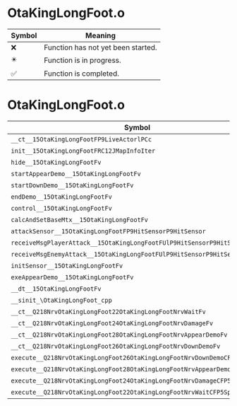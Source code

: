 # OtaKingLongFoot.o
| Symbol | Meaning 
| ------------- | ------------- 
| :x: | Function has not yet been started. 
| :eight_pointed_black_star: | Function is in progress. 
| :white_check_mark: | Function is completed. 


# OtaKingLongFoot.o
| Symbol | Decompiled? |
| ------------- | ------------- |
| `__ct__15OtaKingLongFootFP9LiveActorlPCc` | :x: |
| `init__15OtaKingLongFootFRC12JMapInfoIter` | :x: |
| `hide__15OtaKingLongFootFv` | :x: |
| `startAppearDemo__15OtaKingLongFootFv` | :x: |
| `startDownDemo__15OtaKingLongFootFv` | :x: |
| `endDemo__15OtaKingLongFootFv` | :x: |
| `control__15OtaKingLongFootFv` | :x: |
| `calcAndSetBaseMtx__15OtaKingLongFootFv` | :x: |
| `attackSensor__15OtaKingLongFootFP9HitSensorP9HitSensor` | :x: |
| `receiveMsgPlayerAttack__15OtaKingLongFootFUlP9HitSensorP9HitSensor` | :x: |
| `receiveMsgEnemyAttack__15OtaKingLongFootFUlP9HitSensorP9HitSensor` | :x: |
| `initSensor__15OtaKingLongFootFv` | :x: |
| `exeAppearDemo__15OtaKingLongFootFv` | :x: |
| `__dt__15OtaKingLongFootFv` | :x: |
| `__sinit_\OtaKingLongFoot_cpp` | :x: |
| `__ct__Q218NrvOtaKingLongFoot22OtaKingLongFootNrvWaitFv` | :x: |
| `__ct__Q218NrvOtaKingLongFoot24OtaKingLongFootNrvDamageFv` | :x: |
| `__ct__Q218NrvOtaKingLongFoot28OtaKingLongFootNrvAppearDemoFv` | :x: |
| `__ct__Q218NrvOtaKingLongFoot26OtaKingLongFootNrvDownDemoFv` | :x: |
| `execute__Q218NrvOtaKingLongFoot26OtaKingLongFootNrvDownDemoCFP5Spine` | :x: |
| `execute__Q218NrvOtaKingLongFoot28OtaKingLongFootNrvAppearDemoCFP5Spine` | :x: |
| `execute__Q218NrvOtaKingLongFoot24OtaKingLongFootNrvDamageCFP5Spine` | :x: |
| `execute__Q218NrvOtaKingLongFoot22OtaKingLongFootNrvWaitCFP5Spine` | :x: |

